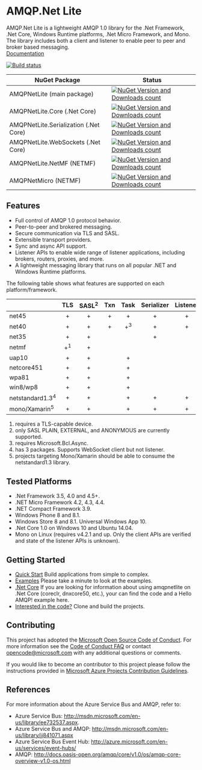 # AMQP.Net Lite

AMQP.Net Lite is a lightweight AMQP 1.0 library for the .Net Framework, .Net Core, Windows Runtime platforms, .Net Micro Framework, and Mono. The library includes both a client and listener to enable peer to peer and broker based messaging.  
[Documentation](http://azure.github.io/amqpnetlite/)

[![Build status](https://ci.appveyor.com/api/projects/status/dph11pp7doubyw7t/branch/master?svg=true)](https://ci.appveyor.com/project/xinchen10/amqpnetlite/branch/master)

|NuGet Package|Status|
|------|-------------|
|AMQPNetLite (main package)|[![NuGet Version and Downloads count](https://buildstats.info/nuget/AMQPNetLite)](https://www.nuget.org/packages/AMQPNetLite/)|
|AMQPNetLite.Core (.Net Core)|[![NuGet Version and Downloads count](https://buildstats.info/nuget/AMQPNetLite.Core?includePreReleases=true)](https://www.nuget.org/packages/AMQPNetLite.Core/)|
|AMQPNetLite.Serialization (.Net Core)|[![NuGet Version and Downloads count](https://buildstats.info/nuget/AMQPNetLite.Serialization?includePreReleases=true)](https://www.nuget.org/packages/AMQPNetLite.Serialization/)|
|AMQPNetLite.WebSockets (.Net Core)|[![NuGet Version and Downloads count](https://buildstats.info/nuget/AMQPNetLite.WebSockets?includePreReleases=true)](https://www.nuget.org/packages/AMQPNetLite.WebSockets/)|
|AMQPNetLite.NetMF (NETMF)|[![NuGet Version and Downloads count](https://buildstats.info/nuget/AMQPNetLite.NetMF)](https://www.nuget.org/packages/AMQPNetLite.NetMF/)|
|AMQPNetMicro (NETMF)|[![NuGet Version and Downloads count](https://buildstats.info/nuget/AMQPNetMicro)](https://www.nuget.org/packages/AMQPNetMicro/)|

## Features
* Full control of AMQP 1.0 protocol behavior.
* Peer-to-peer and brokered messaging.
* Secure communication via TLS and SASL.
* Extensible transport providers.
* Sync and async API support.
* Listener APIs to enable wide range of listener applications, including brokers, routers, proxies, and more.
* A lightweight messaging library that runs on all popular .NET and Windows Runtime platforms.

The following table shows what features are supported on each platform/framework.

|        | TLS | SASL<sup>2</sup> | Txn | Task | Serializer | Listener | WebSockets | BufferPooling |
|:-------|:---:|:----------------:|:---:|:----:|:----------:|:--------:|:----------:|:-------------:|
|net45   |+|+|+|+|+|+|+|+|
|net40   |+|+|+|+<sup>3</sup>|+|+| |+|
|net35   |+|+| | |+| | | |
|netmf   |+<sup>1</sup>|+| | | | | | |
|uap10|+|+| |+| | | | |
|netcore451|+|+| |+| | | | |
|wpa81   |+|+| |+| | | | |
|win8/wp8|+|+| |+| | | | |
|netstandard1.3<sup>4</sup>|+|+| |+|+|+|+|+|
|mono/Xamarin<sup>5</sup>|+|+| |+|+|+|+|+|

1. requires a TLS-capable device.
2. only SASL PLAIN, EXTERNAL, and ANONYMOUS are currently supported.
3. requires Microsoft.Bcl.Async.
4. has 3 packages. Supports WebSocket client but not listener.
5. projects targeting Mono/Xamarin should be able to consume the netstandard1.3 library.

## Tested Platforms
* .Net Framework 3.5, 4.0 and 4.5+.
* .NET Micro Framework 4.2, 4.3, 4.4.
* .NET Compact Framework 3.9.
* Windows Phone 8 and 8.1.
* Windows Store 8 and 8.1. Universal Windows App 10.
* .Net Core 1.0 on Windows 10 and Ubuntu 14.04.
* Mono on Linux (requires v4.2.1 and up. Only the client APIs are verified and state of the listener APIs is unknown).

## Getting Started
* [Quick Start](docs/articles/building_application.md) Build applications from simple to complex.
* [Examples](https://github.com/Azure/amqpnetlite/tree/master/Examples) Please take a minute to look at the examples.
* [.Net Core](https://github.com/Azure/amqpnetlite/tree/master/dotnet) If you are looking for information about using amqpnetlite on .Net Core (coreclr, dnxcore50, etc.), your can find the code and a Hello AMQP! example here.
* [Interested in the code?](docs/articles/working_with_code.md) Clone and build the projects.

## Contributing
This project has adopted the [Microsoft Open Source Code of Conduct](https://opensource.microsoft.com/codeofconduct/). For more information see the [Code of Conduct FAQ](https://opensource.microsoft.com/codeofconduct/faq/) or contact [opencode@microsoft.com](mailto:opencode@microsoft.com) with any additional questions or comments.

If you would like to become an contributor to this project please follow the instructions provided in [Microsoft Azure Projects Contribution Guidelines](http://azure.github.io/guidelines/).

## References
For more information about the Azure Service Bus and AMQP, refer to:
* Azure Service Bus:  http://msdn.microsoft.com/en-us/library/ee732537.aspx. 
* Azure Service Bus and AMQP:  http://msdn.microsoft.com/en-us/library/jj841071.aspx 
* Azure Service Bus Event Hub:  http://azure.microsoft.com/en-us/services/event-hubs/ 
* AMQP:  http://docs.oasis-open.org/amqp/core/v1.0/os/amqp-core-overview-v1.0-os.html

